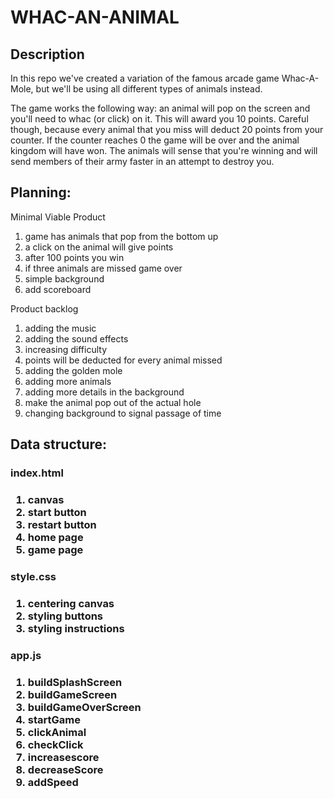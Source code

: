 <h1>WHAC-AN-ANIMAL</h1>

<h2>Description</h2>
In this repo we've created a variation of the famous arcade game Whac-A-Mole, but we'll be using all different types of animals instead.

The game works the following way: an animal will pop on the screen and you'll need to whac (or click) on it. This will award you 10 points. Careful though, because every animal that you miss will deduct 20 points from your counter. If the counter reaches 0 the game will be over and the animal kingdom will have won. 
The animals will sense that you're winning and will send members of their army faster in an attempt to destroy you. 

<h2>Planning:</h2> 

Minimal Viable Product
<ol>
<li>game has animals that pop from the bottom up</li>
<li>a click on the animal will give points</li>
<li>after 100 points you win</li>
<li>if three animals are missed game over</li>
<li>simple background</li>
<li>add scoreboard</li>
</ol>

Product backlog
<ol>
<li>adding the music</li>
<li>adding the sound effects</li>
<li>increasing difficulty</li>
<li>points will be deducted for every animal missed</li>
<li>adding the golden mole</li>
<li>adding more animals</li>
<li>adding more details in the background</li>
<li>make the animal pop out of the actual hole</li>
<li>changing background to signal passage of time</li>

</ol>

<h2>Data structure:</h2>
<h3>index.html<h3>
<ol>
<li>canvas</li>
<li>start button</li>
<li>restart button</li>
<li>home page</li>
<li>game page</li>
</ol>
  
<h3>style.css<h3>
<ol>
<li>centering canvas</li>
<li>styling buttons</li>
<li>styling instructions</li>


</ol>
  
<h3>app.js<h3>
<ol>
<li>buildSplashScreen</li>
<li>buildGameScreen</li>
<li>buildGameOverScreen</li>
<li>startGame</li>
<li>clickAnimal</li>
<li>checkClick</li>
<li>increasescore</li>
<li>decreaseScore</li>
<li>addSpeed</li>
</ol>


